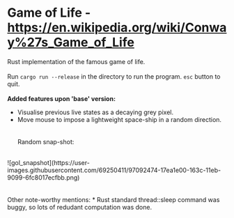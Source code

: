# Game of Life - https://en.wikipedia.org/wiki/Conway%27s_Game_of_Life
Rust implementation of the famous game of life. 
<br><br>
Run `cargo run --release` in the directory to run the program. `esc` button to quit.
<br><br>
**Added features upon 'base' version:**
* Visualise previous live states as a decaying grey pixel.
* Move mouse to impose a lightweight space-ship in a random direction.
<br><br><br>
Random snap-shot:
<br>
![gol_snapshot](https://user-images.githubusercontent.com/69250411/97092474-17ea1e00-163c-11eb-9099-6fc8017ecfbb.png)
<br><br><br>
Other note-worthy mentions:
* Rust standard thread::sleep command was buggy, so lots of redudant computation was done.

